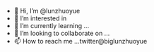 - 👋 Hi, I’m @lunzhuoyue
- 👀 I’m interested in 
- 🌱 I’m currently learning ...
- 💞️ I’m looking to collaborate on ...
- 📫 How to reach me ...twitter@biglunzhuoyue

<!---
lunzhuoyue/lunzhuoyue is a ✨ special ✨ repository because its `README.md` (this file) appears on your GitHub profile.
You can click the Preview link to take a look at your changes.
--->
